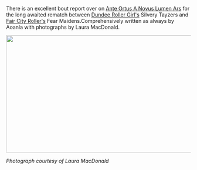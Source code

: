 <html><body><p>There is an excellent bout report over on <a href="http://aoanla.blogspot.com/2011/11/bout-report-pivots-of-caribbean-dundee.html">Ante Ortus A Novus Lumen Ars</a> for the long awaited rematch between <a href="http://dundeerollergirls.com/">Dundee Roller Girl's</a> Silvery Tayzers and <a href="http://www.faircityrollers.com/">Fair City Roller's</a> Fear Maidens.Comprehensively written as always by Aoanla with photographs by Laura MacDonald.

<a href="http://www.scottishrollerderbyblog.com/2011/12/pivcarib.jpg"><img src="http://www.scottishrollerderbyblog.com/2011/12/pivcarib.jpg" alt="" title="pivcarib" width="614" height="320" class="aligncenter size-full wp-image-636"></a>

<em>Photograph courtesy of Laura MacDonald</em></p></body></html>

